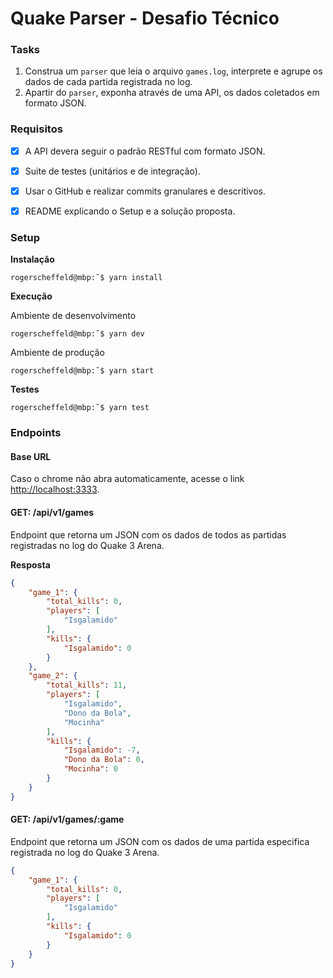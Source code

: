# Quake Parser - Desafio Técnico
### Tasks

1. Construa um `parser` que leia o arquivo `games.log`, interprete e agrupe os dados de cada partida registrada no log.
2. Apartir do `parser`, exponha através de uma API, os dados coletados em formato JSON.

### Requisitos

- [x] A API devera seguir o padrão RESTful com formato JSON.
- [x] Suite de testes (unitários e de integração).
- [x] Usar o GitHub e realizar commits granulares e descritivos.
- [x] README explicando o Setup e a solução proposta.


### Setup

<b>Instalação</b>

```console
rogerscheffeld@mbp:˜$ yarn install
```

<b>Execução</b>

Ambiente de desenvolvimento
```console
rogerscheffeld@mbp:˜$ yarn dev
```

Ambiente de produção
```console
rogerscheffeld@mbp:˜$ yarn start
```

<b>Testes</b>

```console
rogerscheffeld@mbp:˜$ yarn test
```

### Endpoints

#### Base URL

Caso o chrome não abra automaticamente, acesse o link [http://localhost:3333](http://localhost:3333).

#### GET: /api/v1/games

Endpoint que retorna um JSON com os dados de todos as partidas registradas no log do Quake 3 Arena.

<b>Resposta</b>

```JSON
{
    "game_1": {
        "total_kills": 0,
        "players": [
            "Isgalamido"
        ],
        "kills": {
            "Isgalamido": 0
        }
    },
    "game_2": {
        "total_kills": 11,
        "players": [
            "Isgalamido",
            "Dono da Bola",
            "Mocinha"
        ],
        "kills": {
            "Isgalamido": -7,
            "Dono da Bola": 0,
            "Mocinha": 0
        }
    }
}
```

#### GET: /api/v1/games/:game

Endpoint que retorna um JSON com os dados de uma partida especifica registrada no log do Quake 3 Arena.

```JSON
{
    "game_1": {
        "total_kills": 0,
        "players": [
            "Isgalamido"
        ],
        "kills": {
            "Isgalamido": 0
        }
    }
}
```
